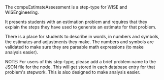 The compuEstimateAssessment is a step-type for WISE and WISEngineering.

It presents students with an estimation problem and requires that they explain the steps they have used to generate an estimate for that problem.

There is a place for students to describe in words, in numbers and symbols, the estimates and adjustments they make.  The numbers and symbols are validated to make sure they are parsable math expressions (to make analysis easier).

NOTE: For users of this step-type, please add a brief problem name to the JSON file for the node.  This will get stored in each database entry for that problem's stepwork.  This is also designed to make analysis easier.
